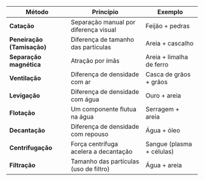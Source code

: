 |Método|Princípio|Exemplo|
|---|---|---|
|**Catação**|Separação manual por diferença visual|Feijão + pedras|
|**Peneiração (Tamisação)**|Diferença de tamanho das partículas|Areia + cascalho|
|**Separação magnética**|Atração por ímãs|Areia + limalha de ferro|
|**Ventilação**|Diferença de densidade com ar|Casca de grãos + grãos|
|**Levigação**|Diferença de densidade com água|Ouro + areia|
|**Flotação**|Um componente flutua na água|Serragem + areia|
|**Decantação**|Diferença de densidade com repouso|Água + óleo|
|**Centrifugação**|Força centrífuga acelera a decantação|Sangue (plasma + células)|
|**Filtração**|Tamanho das partículas (uso de filtro)|Água + areia|
